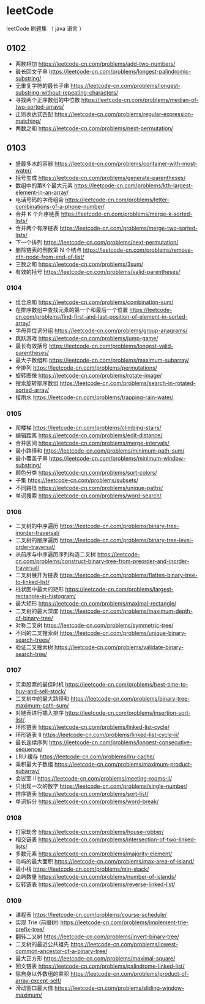 # leetCode
leetCode 刷题集 （ java 语言 ）

## 0102

- 两数相加
https://leetcode-cn.com/problems/add-two-numbers/
- 最长回文子串
https://leetcode-cn.com/problems/longest-palindromic-substring/
- 无重复字符的最长子串
https://leetcode-cn.com/problems/longest-substring-without-repeating-characters/
- 寻找两个正序数组的中位数
https://leetcode-cn.com/problems/median-of-two-sorted-arrays/
- 正则表达式匹配
https://leetcode-cn.com/problems/regular-expression-matching/
- 两数之和
https://leetcode-cn.com/problems/next-permutation/

## 0103

- 盛最多水的容器
https://leetcode-cn.com/problems/container-with-most-water/
- 括号生成
https://leetcode-cn.com/problems/generate-parentheses/
- 数组中的第K个最大元素
https://leetcode-cn.com/problems/kth-largest-element-in-an-array/
- 电话号码的字母组合
https://leetcode-cn.com/problems/letter-combinations-of-a-phone-number/
- 合并 K 个升序链表
https://leetcode-cn.com/problems/merge-k-sorted-lists/
- 合并两个有序链表
https://leetcode-cn.com/problems/merge-two-sorted-lists/
- 下一个排列
https://leetcode-cn.com/problems/next-permutation/
- 删除链表的倒数第 N 个结点
https://leetcode-cn.com/problems/remove-nth-node-from-end-of-list/
- 三数之和
https://leetcode-cn.com/problems/3sum/
- 有效的括号
https://leetcode-cn.com/problems/valid-parentheses/

### 0104

- 组合总和
https://leetcode-cn.com/problems/combination-sum/
- 在排序数组中查找元素的第一个和最后一个位置
https://leetcode-cn.com/problems/find-first-and-last-position-of-element-in-sorted-array/
- 字母异位词分组
https://leetcode-cn.com/problems/group-anagrams/
- 跳跃游戏
https://leetcode-cn.com/problems/jump-game/
- 最长有效括号
https://leetcode-cn.com/problems/longest-valid-parentheses/
- 最大子数组和
https://leetcode-cn.com/problems/maximum-subarray/
- 全排列
https://leetcode-cn.com/problems/permutations/
- 旋转图像
https://leetcode-cn.com/problems/rotate-image/
- 搜索旋转排序数组
https://leetcode-cn.com/problems/search-in-rotated-sorted-array/
- 接雨水
https://leetcode-cn.com/problems/trapping-rain-water/

### 0105

- 爬楼梯
https://leetcode-cn.com/problems/climbing-stairs/
- 编辑距离
https://leetcode-cn.com/problems/edit-distance/
- 合并区间
https://leetcode-cn.com/problems/merge-intervals/
- 最小路径和
https://leetcode-cn.com/problems/minimum-path-sum/
- 最小覆盖子串
https://leetcode-cn.com/problems/minimum-window-substring/
- 颜色分类
https://leetcode-cn.com/problems/sort-colors/
- 子集
https://leetcode-cn.com/problems/subsets/
- 不同路径
https://leetcode-cn.com/problems/unique-paths/
- 单词搜索
https://leetcode-cn.com/problems/word-search/

### 0106

- 二叉树的中序遍历
https://leetcode-cn.com/problems/binary-tree-inorder-traversal/
- 二叉树的层序遍历
https://leetcode-cn.com/problems/binary-tree-level-order-traversal/
- 从前序与中序遍历序列构造二叉树
https://leetcode-cn.com/problems/construct-binary-tree-from-preorder-and-inorder-traversal/
- 二叉树展开为链表
https://leetcode-cn.com/problems/flatten-binary-tree-to-linked-list/
- 柱状图中最大的矩形
https://leetcode-cn.com/problems/largest-rectangle-in-histogram/
- 最大矩形
https://leetcode-cn.com/problems/maximal-rectangle/
- 二叉树的最大深度
https://leetcode-cn.com/problems/maximum-depth-of-binary-tree/
- 对称二叉树
https://leetcode-cn.com/problems/symmetric-tree/
- 不同的二叉搜索树
https://leetcode-cn.com/problems/unique-binary-search-trees/
- 验证二叉搜索树
https://leetcode-cn.com/problems/validate-binary-search-tree/

### 0107

- 买卖股票的最佳时机
https://leetcode-cn.com/problems/best-time-to-buy-and-sell-stock/
- 二叉树中的最大路径和
https://leetcode-cn.com/problems/binary-tree-maximum-path-sum/
- 对链表进行插入排序
https://leetcode-cn.com/problems/insertion-sort-list/
- 环形链表
https://leetcode-cn.com/problems/linked-list-cycle/
- 环形链表 II
https://leetcode-cn.com/problems/linked-list-cycle-ii/
- 最长连续序列
https://leetcode-cn.com/problems/longest-consecutive-sequence/
- LRU 缓存
https://leetcode-cn.com/problems/lru-cache/
- 乘积最大子数组
https://leetcode-cn.com/problems/maximum-product-subarray/
- 会议室 II
https://leetcode-cn.com/problems/meeting-rooms-ii/
- 只出现一次的数字
https://leetcode-cn.com/problems/single-number/
- 排序链表
https://leetcode-cn.com/problems/sort-list/
- 单词拆分
https://leetcode-cn.com/problems/word-break/

### 0108
- 打家劫舍
https://leetcode-cn.com/problems/house-robber/
- 相交链表
https://leetcode-cn.com/problems/intersection-of-two-linked-lists/
- 多数元素
https://leetcode-cn.com/problems/majority-element/
- 岛屿的最大面积
https://leetcode-cn.com/problems/max-area-of-island/
- 最小栈
https://leetcode-cn.com/problems/min-stack/
- 岛屿数量
https://leetcode-cn.com/problems/number-of-islands/
- 反转链表
https://leetcode-cn.com/problems/reverse-linked-list/

### 0109
- 课程表
https://leetcode-cn.com/problems/course-schedule/
- 实现 Trie (前缀树)
https://leetcode-cn.com/problems/implement-trie-prefix-tree/
- 翻转二叉树
https://leetcode-cn.com/problems/invert-binary-tree/
- 二叉树的最近公共祖先
https://leetcode-cn.com/problems/lowest-common-ancestor-of-a-binary-tree/
- 最大正方形
https://leetcode-cn.com/problems/maximal-square/
- 回文链表
https://leetcode-cn.com/problems/palindrome-linked-list/
- 除自身以外数组的乘积
https://leetcode-cn.com/problems/product-of-array-except-self/
- 滑动窗口最大值
https://leetcode-cn.com/problems/sliding-window-maximum/